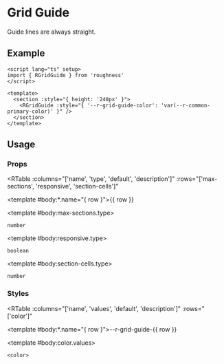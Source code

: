 <script lang="ts" setup>
import { RDetails, RGridGuide, RTable } from 'roughness'
</script>

# Grid Guide

Guide lines are always straight.

## Example

<RDetails>
  <template #summary>Show Code</template>

```vue
<script lang="ts" setup>
import { RGridGuide } from 'roughness'
</script>

<template>
  <section :style="{ height: '240px' }">
    <RGridGuide :style="{ '--r-grid-guide-color': 'var(--r-common-primary-color)' }" />
  </section>
</template>
```

</RDetails>

<section :style="{ height: '240px' }">
  <RGridGuide :style="{ '--r-grid-guide-color': 'var(--r-common-primary-color)' }" />
</section>

## Usage

### Props

<RTable
  :columns="['name', 'type', 'default', 'description']"
  :rows="['max-sections', 'responsive', 'section-cells']"
>
  <template #body:*.name="{ row }">{{ row }}</template>

  <template #body:max-sections.type>

  `number`

  </template>
  <template #body:max-sections.default>

  `10`

  </template>
  <template #body:max-sections.description>
    The maximum number of sections that can be displayed under the current viewport dimensions.
  </template>

  <template #body:responsive.type>

  `boolean`

  </template>
  <template #body:responsive.default>

  `true`

  </template>
  <template #body:responsive.description>
    Whether to adjust the size to fit the parent element.
  </template>

  <template #body:section-cells.type>

  `number`

  </template>
  <template #body:section-cells.default>

  `8`

  </template>
  <template #body:section-cells.description>
    The number of cells in one section dimension.
  </template>
</RTable>

### Styles

<RTable
  :columns="['name', 'values', 'default', 'description']"
  :rows="['color']"
>
  <template #body:*.name="{ row }">--r-grid-guide-{{ row }}</template>

  <template #body:color.values>

  `<color>`

  </template>
  <template #body:color.default>

  `rgb(255 255 255 / 0.1)` in dark theme, `#f5f5f5` else

  </template>
  <template #body:color.description>
    Color of the guide lines.
  </template>
</RTable>

